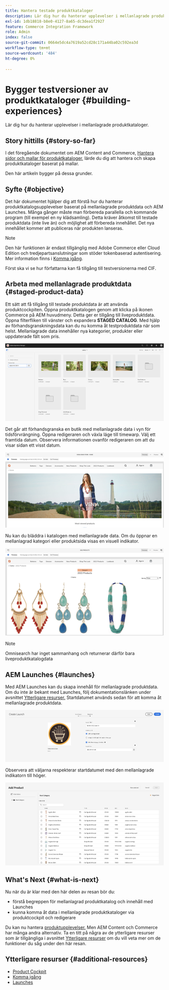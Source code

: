 ```yaml
---
title: Hantera testade produktkataloger
description: Lär dig hur du hanterar upplevelser i mellanlagrade produktkataloger.
exl-id: 1db18818-b8e0-4127-8a65-dc3dea1f2927
feature: Commerce Integration Framework
role: Admin
index: false
source-git-commit: 0664e5dc4a7619a52cd28c171a44ba02c592ea3d
workflow-type: tm+mt
source-wordcount: '484'
ht-degree: 0%

---
```



# Bygger testversioner av produktkataloger {#building-experiences}

Lär dig hur du hanterar upplevelser i mellanlagrade produktkataloger.

## Story hittills {#story-so-far}

I det föregående dokumentet om AEM Content and Commerce, [Hantera sidor och mallar för produktkataloger](/help/commerce-cloud/cif-storefront/commerce-journeys/aem-commerce-content-author/catalog-templates.md), lärde du dig att hantera och skapa produktkataloger baserat på mallar.

Den här artikeln bygger på dessa grunder.

## Syfte {#objective}

Det här dokumentet hjälper dig att förstå hur du hanterar produktkatalogsupplevelser baserat på mellanlagrade produktdata och AEM Launches. Många gånger måste man förbereda parallella och kommande program (till exempel en ny klädsamling). Detta kräver åtkomst till testade produktdata (inte live än) och möjlighet att förbereda innehållet. Det nya innehållet kommer att publiceras när produkten lanseras.

>[!NOTE]
>
>Den här funktionen är endast tillgänglig med Adobe Commerce eller Cloud Edition och tredjepartsanslutningar som stöder tokenbaserad autentisering. Mer information finns i [Komma igång](/help/commerce-cloud/cif-storefront/getting-started.md).

Först ska vi se hur författarna kan få tillgång till testversionerna med CIF.

## Arbeta med mellanlagrade produktdata {#staged-product-data}

Ett sätt att få tillgång till testade produktdata är att använda produktcockpiten. Öppna produktkatalogen genom att klicka på ikonen Commerce på AEM huvudmeny. Detta ger er tillgång till liveproduktdata. Öppna filterfliken till vänster och expandera **STAGED CATALOG**. Med hjälp av förhandsgranskningsdata kan du nu komma åt testproduktdata när som helst. Mellanlagrade data innehåller nya kategorier, produkter eller uppdaterade fält som pris.

![stage cockpit](assets/staged-cockpit.png)

Det går att förhandsgranska en butik med mellanlagrade data i vyn för tidsförvrängning. Öppna redigeraren och växla läge till timewarp. Välj ett framtida datum. Observera informationen ovanför redigeraren om att du visar sidan ett visst datum.

![tidsförvrängning för scenen](assets/staged-timewarp.png)

Nu kan du bläddra i katalogen med mellanlagrade data. Om du öppnar en mellanlagrad kategori eller produktsida visas en visuell indikator.

![stage plp](assets/staged-plp.png)

>[!NOTE]
>
>Omnisearch har inget sammanhang och returnerar därför bara liveproduktkatalogdata

## AEM Launches {#launches}

Med AEM Launches kan du skapa innehåll för mellanlagrade produktdata. Om du inte är bekant med Launches, följ dokumentationslänken under avsnittet [Ytterligare resurser.](#additional-resources) Startdatumet används sedan för att komma åt mellanlagrade produktdata.

![scenstart](assets/staged-launch.png)

Observera att väljarna respekterar startdatumet med den mellanlagrade indikatorn till höger.

![scenväljare](assets/staged-picker.png)

## What&#39;s Next {#what-is-next}

Nu när du är klar med den här delen av resan bör du:

* förstå begreppen för mellanlagrad produktkatalog och innehåll med Launches
* kunna komma åt data i mellanlagrade produktkataloger via produktcockpit och redigerare

Du kan nu hantera [produktupplevelser.](/help/commerce-cloud/cif-storefront/commerce-journeys/aem-commerce-content-author/product-experience-management.md) Men AEM Content och Commerce har många andra alternativ. Ta en titt på några av de ytterligare resurser som är tillgängliga i avsnittet [Ytterligare resurser](#additional-resources) om du vill veta mer om de funktioner du såg under den här resan.

## Ytterligare resurser {#additional-resources}

* [Product Cockpit](/help/commerce-cloud/cif-storefront/authoring/product-cockpit.md)
* [Komma igång](/help/commerce-cloud/cif-storefront/getting-started.md)
* [Launches](/help/sites-cloud/authoring/launches/overview.md)
